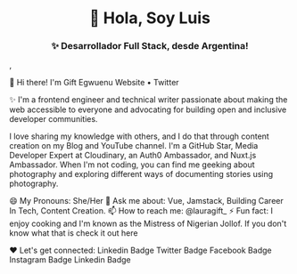 <h1 align="center">👋 Hola, Soy Luis</h1>
<h3 align="center">✨ Desarrollador Full Stack, desde Argentina!</h3>

, 


👋 Hi there! I'm Gift Egwuenu
Website • Twitter

✨ I'm a frontend engineer and technical writer passionate about making the web accessible to everyone and advocating for building open and inclusive developer communities.

I love sharing my knowledge with others, and I do that through content creation on my Blog and YouTube channel. I'm a GitHub Star, Media Developer Expert at Cloudinary, an Auth0 Ambassador, and Nuxt.js Ambassador. When I'm not coding, you can find me geeking about photography and exploring different ways of documenting stories using photography.

😄 My Pronouns: She/Her
💬 Ask me about: Vue, Jamstack, Building Career In Tech, Content Creation.
📫 How to reach me: @lauragift_
⚡ Fun fact: I enjoy cooking and I'm known as the Mistress of Nigerian Jollof. If you don't know what that is check it out here

❤️ Let's get connected:
Linkedin Badge Twitter Badge Facebook Badge Instagram Badge Linkedin Badge




<!--
**LuisTourn/LuisTourn** is a ✨ _special_ ✨ repository because its `README.md` (this file) appears on your GitHub profile.

Here are some ideas to get you started:

- 🔭 I’m currently working on ...
- 🌱 I’m currently learning ...
- 👯 I’m looking to collaborate on ...
- 🤔 I’m looking for help with ...
- 💬 Ask me about ...
- 📫 How to reach me: ...
- 😄 Pronouns: ...
- ⚡ Fun fact: ...
-->
